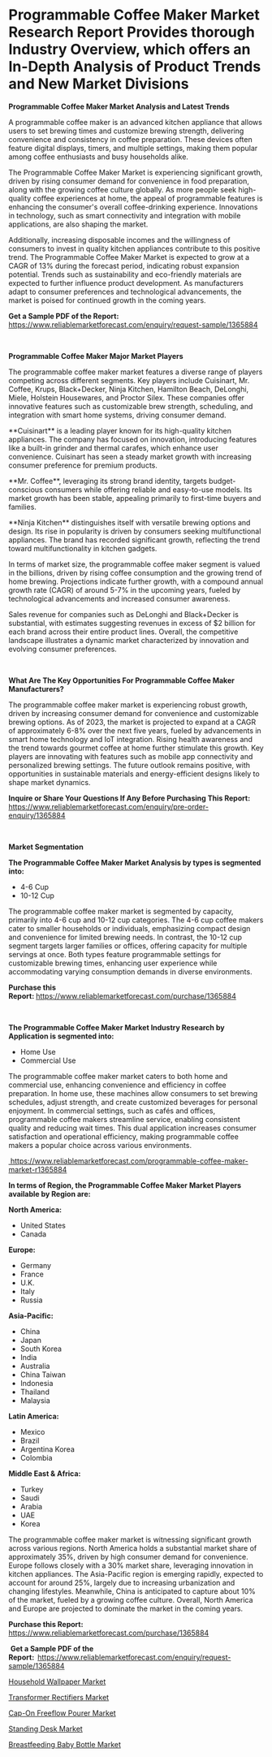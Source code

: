 <p><h1>Programmable Coffee Maker Market Research Report Provides thorough Industry Overview, which offers an In-Depth Analysis of Product Trends and New Market Divisions</h1></p><p><strong>Programmable Coffee Maker Market Analysis and Latest Trends</strong></p>
<p><p>A programmable coffee maker is an advanced kitchen appliance that allows users to set brewing times and customize brewing strength, delivering convenience and consistency in coffee preparation. These devices often feature digital displays, timers, and multiple settings, making them popular among coffee enthusiasts and busy households alike.</p><p>The Programmable Coffee Maker Market is experiencing significant growth, driven by rising consumer demand for convenience in food preparation, along with the growing coffee culture globally. As more people seek high-quality coffee experiences at home, the appeal of programmable features is enhancing the consumer's overall coffee-drinking experience. Innovations in technology, such as smart connectivity and integration with mobile applications, are also shaping the market.</p><p>Additionally, increasing disposable incomes and the willingness of consumers to invest in quality kitchen appliances contribute to this positive trend. The Programmable Coffee Maker Market is expected to grow at a CAGR of 13% during the forecast period, indicating robust expansion potential. Trends such as sustainability and eco-friendly materials are expected to further influence product development. As manufacturers adapt to consumer preferences and technological advancements, the market is poised for continued growth in the coming years.</p></p>
<p><strong>Get a Sample PDF of the Report:&nbsp;</strong> <a href="https://www.reliablemarketforecast.com/enquiry/request-sample/1365884?utm_campaign=1123&utm_medium=2&utm_source=Github&utm_content=ia&utm_term=02102024&utm_id=programmable-coffee-maker">https://www.reliablemarketforecast.com/enquiry/request-sample/1365884</a></p>
<p>&nbsp;</p>
<p><strong>Programmable Coffee Maker Major Market Players</strong></p>
<p><p>The programmable coffee maker market features a diverse range of players competing across different segments. Key players include Cuisinart, Mr. Coffee, Krups, Black+Decker, Ninja Kitchen, Hamilton Beach, DeLonghi, Miele, Holstein Housewares, and Proctor Silex. These companies offer innovative features such as customizable brew strength, scheduling, and integration with smart home systems, driving consumer demand.</p><p>**Cuisinart** is a leading player known for its high-quality kitchen appliances. The company has focused on innovation, introducing features like a built-in grinder and thermal carafes, which enhance user convenience. Cuisinart has seen a steady market growth with increasing consumer preference for premium products.</p><p>**Mr. Coffee**, leveraging its strong brand identity, targets budget-conscious consumers while offering reliable and easy-to-use models. Its market growth has been stable, appealing primarily to first-time buyers and families.</p><p>**Ninja Kitchen** distinguishes itself with versatile brewing options and design. Its rise in popularity is driven by consumers seeking multifunctional appliances. The brand has recorded significant growth, reflecting the trend toward multifunctionality in kitchen gadgets.</p><p>In terms of market size, the programmable coffee maker segment is valued in the billions, driven by rising coffee consumption and the growing trend of home brewing. Projections indicate further growth, with a compound annual growth rate (CAGR) of around 5-7% in the upcoming years, fueled by technological advancements and increased consumer awareness.</p><p>Sales revenue for companies such as DeLonghi and Black+Decker is substantial, with estimates suggesting revenues in excess of $2 billion for each brand across their entire product lines. Overall, the competitive landscape illustrates a dynamic market characterized by innovation and evolving consumer preferences.</p></p>
<p>&nbsp;</p>
<p><strong>What Are The Key Opportunities For Programmable Coffee Maker Manufacturers?</strong></p>
<p><p>The programmable coffee maker market is experiencing robust growth, driven by increasing consumer demand for convenience and customizable brewing options. As of 2023, the market is projected to expand at a CAGR of approximately 6-8% over the next five years, fueled by advancements in smart home technology and IoT integration. Rising health awareness and the trend towards gourmet coffee at home further stimulate this growth. Key players are innovating with features such as mobile app connectivity and personalized brewing settings. The future outlook remains positive, with opportunities in sustainable materials and energy-efficient designs likely to shape market dynamics.</p></p>
<p><strong>Inquire or Share Your Questions If Any Before Purchasing This Report:</strong> <a href="https://www.reliablemarketforecast.com/enquiry/pre-order-enquiry/1365884?utm_campaign=1123&utm_medium=2&utm_source=Github&utm_content=ia&utm_term=02102024&utm_id=programmable-coffee-maker">https://www.reliablemarketforecast.com/enquiry/pre-order-enquiry/1365884</a></p>
<p>&nbsp;</p>
<p><strong>Market Segmentation</strong></p>
<p><strong>The Programmable Coffee Maker Market Analysis by types is segmented into:</strong></p>
<p><ul><li>4-6 Cup</li><li>10-12 Cup</li></ul></p>
<p><p>The programmable coffee maker market is segmented by capacity, primarily into 4-6 cup and 10-12 cup categories. The 4-6 cup coffee makers cater to smaller households or individuals, emphasizing compact design and convenience for limited brewing needs. In contrast, the 10-12 cup segment targets larger families or offices, offering capacity for multiple servings at once. Both types feature programmable settings for customizable brewing times, enhancing user experience while accommodating varying consumption demands in diverse environments.</p></p>
<p><strong>Purchase this Report:&nbsp;</strong><a href="https://www.reliablemarketforecast.com/purchase/1365884?utm_campaign=1123&utm_medium=2&utm_source=Github&utm_content=ia&utm_term=02102024&utm_id=programmable-coffee-maker">https://www.reliablemarketforecast.com/purchase/1365884</a></p>
<p>&nbsp;</p>
<p><strong>The Programmable Coffee Maker Market Industry Research by Application is segmented into:</strong></p>
<p><ul><li>Home Use</li><li>Commercial Use</li></ul></p>
<p><p>The programmable coffee maker market caters to both home and commercial use, enhancing convenience and efficiency in coffee preparation. In home use, these machines allow consumers to set brewing schedules, adjust strength, and create customized beverages for personal enjoyment. In commercial settings, such as cafés and offices, programmable coffee makers streamline service, enabling consistent quality and reducing wait times. This dual application increases consumer satisfaction and operational efficiency, making programmable coffee makers a popular choice across various environments.</p></p>
<p><a href="https://www.reliablemarketforecast.com/programmable-coffee-maker-market-r1365884?utm_campaign=1123&utm_medium=2&utm_source=Github&utm_content=ia&utm_term=02102024&utm_id=programmable-coffee-maker">&nbsp;https://www.reliablemarketforecast.com/programmable-coffee-maker-market-r1365884</a></p>
<p><strong>In terms of Region, the Programmable Coffee Maker Market Players available by Region are:</strong></p>
<p>
    <p> <strong> North America: </strong>
        <ul>
            <li>United States</li>
            <li>Canada</li>
        </ul>
        </p> 
    <p> <strong> Europe: </strong>
        <ul>
            <li>Germany</li>
            <li>France</li>
            <li>U.K.</li>
            <li>Italy</li>
            <li>Russia</li>
        </ul>
        </p> 
    <p> <strong> Asia-Pacific: </strong>
        <ul>
            <li>China</li>
            <li>Japan</li>
            <li>South Korea</li>
            <li>India</li>
            <li>Australia</li>
            <li>China Taiwan</li>
            <li>Indonesia</li>
            <li>Thailand</li>
            <li>Malaysia</li>
        </ul>
        </p> 
    <p> <strong> Latin America: </strong>
        <ul>
            <li>Mexico</li>
            <li>Brazil</li>
            <li>Argentina Korea</li>
            <li>Colombia</li>
        </ul>
        </p> 
    <p> <strong> Middle East & Africa: </strong>
        <ul>
            <li>Turkey</li>
            <li>Saudi</li>
            <li>Arabia</li>
            <li>UAE</li>
            <li>Korea</li>
        </ul>
    </p>
    </p>
<p><p>The programmable coffee maker market is witnessing significant growth across various regions. North America holds a substantial market share of approximately 35%, driven by high consumer demand for convenience. Europe follows closely with a 30% market share, leveraging innovation in kitchen appliances. The Asia-Pacific region is emerging rapidly, expected to account for around 25%, largely due to increasing urbanization and changing lifestyles. Meanwhile, China is anticipated to capture about 10% of the market, fueled by a growing coffee culture. Overall, North America and Europe are projected to dominate the market in the coming years.</p></p>
<p><strong>Purchase this Report: </strong><a href="https://www.reliablemarketforecast.com/purchase/1365884?utm_campaign=1123&utm_medium=2&utm_source=Github&utm_content=ia&utm_term=02102024&utm_id=programmable-coffee-maker">https://www.reliablemarketforecast.com/purchase/1365884</a></p>
<p>&nbsp;<strong>Get a Sample PDF of the Report:&nbsp;&nbsp;</strong><a href="https://www.reliablemarketforecast.com/enquiry/request-sample/1365884?utm_campaign=1123&utm_medium=2&utm_source=Github&utm_content=ia&utm_term=02102024&utm_id=programmable-coffee-maker">https://www.reliablemarketforecast.com/enquiry/request-sample/1365884</a></p>
<p><strong></strong></p>
<p><p><a href="https://www.linkedin.com/pulse/navigating-global-household-wallpaper-market-landscape-trends-vh5rc?utm_campaign=1123&utm_medium=2&utm_source=Github&utm_content=ia&utm_term=02102024&utm_id=programmable-coffee-maker">Household Wallpaper Market</a></p><p><a href="https://www.linkedin.com/pulse/exploring-transformer-rectifiers-market-dynamics-revenue-analysis-9pyze?trackingId=9m6JAUcHSl2NiufEMujNXA%3D%3D&utm_campaign=1123&utm_medium=2&utm_source=Github&utm_content=ia&utm_term=02102024&utm_id=programmable-coffee-maker">Transformer Rectifiers Market</a></p><p><a href="https://issuu.com/reportprime-2/docs/cap-on-freeflow-pourer-market-size-_ccbe61aee2c224?utm_campaign=1123&utm_medium=2&utm_source=Github&utm_content=ia&utm_term=02102024&utm_id=programmable-coffee-maker">Cap-On Freeflow Pourer Market</a></p><p><a href="https://www.linkedin.com/pulse/what-influencing-future-standing-desk-market-insights-growth-175yc?utm_campaign=1123&utm_medium=2&utm_source=Github&utm_content=ia&utm_term=02102024&utm_id=programmable-coffee-maker">Standing Desk Market</a></p><p><a href="https://issuu.com/reportprime-2/docs/breastfeeding-baby-bottle-market-si_2b8f4a01437b17?utm_campaign=1123&utm_medium=2&utm_source=Github&utm_content=ia&utm_term=02102024&utm_id=programmable-coffee-maker">Breastfeeding Baby Bottle Market</a></p></p>
